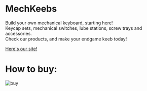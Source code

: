 # MechKeebs

Build your own mechanical keyboard, starting here! \
Keycap sets, mechanical switches, lube stations, screw trays and accessories.\
Check our products, and make your endgame keeb today!

[Here's our site!](https://ecommerce-teclados-correa.vercel.app/)

# How to buy:

![buy](https://github.com/richardCorrea96/ecommerceTeclados-Correa/blob/main/public/buy.gif)

